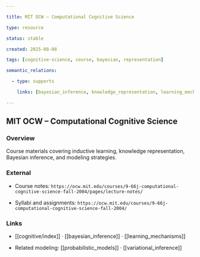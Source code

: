 ```yaml
---

title: MIT OCW – Computational Cognitive Science

type: resource

status: stable

created: 2025-08-08

tags: [cognitive-science, course, bayesian, representation]

semantic_relations:

  - type: supports

    links: [bayesian_inference, knowledge_representation, learning_mechanisms]

---
```


## MIT OCW – Computational Cognitive Science

### Overview

Course materials covering inductive learning, knowledge representation, Bayesian inference, and modeling strategies.

### External

- Course notes: `https://ocw.mit.edu/courses/9-66j-computational-cognitive-science-fall-2004/pages/lecture-notes/`

- Syllabi and assignments: `https://ocw.mit.edu/courses/9-66j-computational-cognitive-science-fall-2004/`

### Links

- [[cognitive/index]] · [[bayesian_inference]] · [[learning_mechanisms]]

 - Related modeling: [[probabilistic_models]] · [[variational_inference]]

